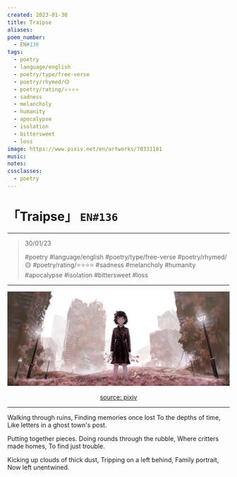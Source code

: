 ```yaml
---
created: 2023-01-30
title: Traipse
aliases:
poem_number:
  - EN#136
tags:
  - poetry
  - language/english
  - poetry/type/free-verse
  - poetry/rhymed/🟡
  - poetry/rating/⭐⭐⭐⭐
  - sadness
  - melancholy
  - humanity
  - apocalypse
  - isolation
  - bittersweet
  - loss
image: https://www.pixiv.net/en/artworks/70331181
music:
notes:
cssclasses:
  - poetry
---
```

# 「Traipse」 `EN#136`

---

> 30/01/23
> 
> #poetry 
> #language/english 
> #poetry/type/free-verse 
> #poetry/rhymed/🟡 
> #poetry/rating/⭐⭐⭐⭐ 
> #sadness #melancholy #humanity #apocalypse #isolation #bittersweet #loss 

---

![poem-traipse](../!art/poem-traipse.jpg)


<center class="img_caption"><a href="https://www.pixiv.net/en/artworks/70331181" class="source-link">source: pixiv</a></center>

---

Walking through ruins,
Finding memories once lost
To the depths of time,
Like letters in a ghost town's post.

Putting together pieces.
Doing rounds through the rubble,
Where critters made homes,
To find just trouble.

Kicking up clouds of thick dust,
Tripping on a left behind,
Family portrait,
Now left unentwined.